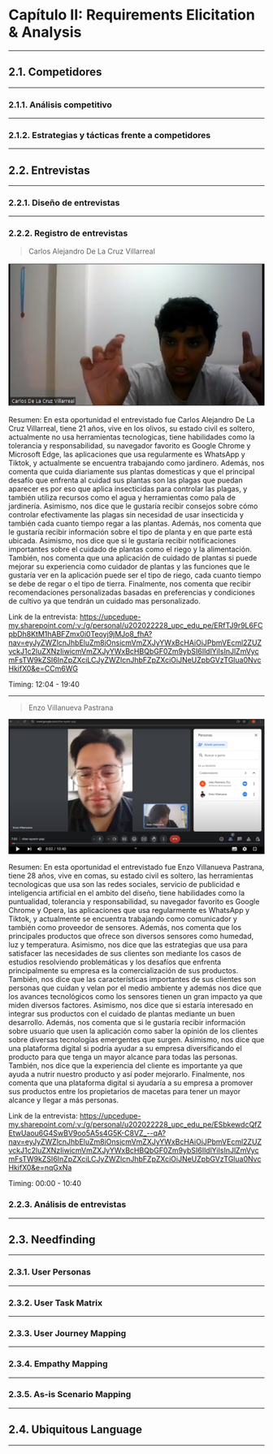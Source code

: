 # Capítulo II: Requirements Elicitation & Analysis
---
## 2.1. Competidores
---
### 2.1.1. Análisis competitivo
---
### 2.1.2. Estrategias y tácticas frente a competidores
---
## 2.2. Entrevistas
---
### 2.2.1. Diseño de entrevistas
---
### 2.2.2. Registro de entrevistas
>Carlos Alejandro De La Cruz Villarreal

![Entrevista-PlantOwner-Carlos](./assets/2.2.2.%20Registro%20de%20entrevistas/Entrevista-PlantOwner-Carlos.png)

Resumen: En esta oportunidad el entrevistado fue Carlos Alejandro De La Cruz Villarreal, tiene 21 años, vive en los olivos, su estado civil es soltero, actualmente no usa herramientas tecnologicas, tiene habilidades como la tolerancia y responsabilidad, su navegador favorito es Google Chrome y Microsoft Edge, las aplicaciones que usa regularmente es WhatsApp y Tiktok, y actualmente se encuentra trabajando como jardinero. Además, nos comenta que cuida diariamente sus plantas domesticas y que el principal desafío que enfrenta al cuidad sus plantas son las plagas que puedan aparecer es por eso que aplica insecticidas para controlar las plagas, y también utiliza recursos como el agua y herramientas como pala de jardinería. Asimismo, nos dice que le gustaría recibir consejos sobre cómo controlar efectivamente las plagas sin necesidad de usar insecticida y también cada cuanto tiempo regar a las plantas. Además, nos comenta que le gustaría recibir información sobre el tipo de planta y en que parte está ubicada. Asimismo, nos dice que si le gustaría recibir notificaciones importantes sobre el cuidado de plantas como el riego y la alimentación. También, nos comenta que una aplicación de cuidado de plantas si puede mejorar su experiencia como cuidador de plantas y las funciones que le gustaría ver en la aplicación puede ser el tipo de riego, cada cuanto tiempo se debe de regar o el tipo de tierra. Finalmente, nos comenta que recibir recomendaciones personalizadas basadas en preferencias y condiciones de cultivo ya que tendrán un cuidado mas personalizado.

Link de la entrevista: https://upcedupe-my.sharepoint.com/:v:/g/personal/u202022228_upc_edu_pe/ERfTJ9r9L6FCpbDh8KtM1hABFZmx0i0Teoyj9jMJo8_fhA?nav=eyJyZWZlcnJhbEluZm8iOnsicmVmZXJyYWxBcHAiOiJPbmVEcml2ZUZvckJ1c2luZXNzIiwicmVmZXJyYWxBcHBQbGF0Zm9ybSI6IldlYiIsInJlZmVycmFsTW9kZSI6InZpZXciLCJyZWZlcnJhbFZpZXciOiJNeUZpbGVzTGlua0NvcHkifX0&e=CCm6WG

Timing: 12:04 - 19:40

---

>Enzo Villanueva Pastrana

![Entrevista-Supplier-Enzo](./assets/2.2.2.%20Registro%20de%20entrevistas/Entrevista-Supplier-Enzo.png)

Resumen: En esta oportunidad el entrevistado fue Enzo Villanueva Pastrana, tiene 28 años, vive en comas, su estado civil es soltero, las herramientas tecnologicas que usa son las redes sociales, servicio de publicidad e inteligencia artificial en el ambito del diseño, tiene habilidades como la puntualidad, tolerancia y responsabilidad, su navegador favorito es Google Chrome y Opera, las aplicaciones que usa regularmente es WhatsApp y Tiktok, y actualmente se encuentra trabajando como comunicador y también como proveedor de sensores. Además, nos comenta que los principales productos que ofrece son diversos sensores como humedad, luz y temperatura. Asimismo, nos dice que las estrategias que usa para satisfacer las necesidades de sus clientes son mediante los casos de estudios resolviendo problemáticas y los desafíos que enfrenta principalmente su empresa es la comercialización de sus productos. También, nos dice que las características importantes de sus clientes son personas que cuidan y velan por el medio ambiente y además nos dice que los avances tecnológicos como los sensores tienen un gran impacto ya que miden diversos factores. Asimismo, nos dice que si estaría interesado en integrar sus productos con el cuidado de plantas mediante un buen desarrollo. Además, nos comenta que si le gustaría recibir información sobre usuario que usen la aplicación como saber la opinión de los clientes sobre diversas tecnologías emergentes que surgen. Asimismo, nos dice que una plataforma digital si podría ayudar a su empresa diversificando el producto para que tenga un mayor alcance para todas las personas. También, nos dice que la experiencia del cliente es importante ya que ayuda a nutrir nuestro producto y así poder mejorarlo. Finalmente, nos comenta que una plataforma digital si ayudaría a su empresa a promover sus productos entre los propietarios de macetas para tener un mayor alcance y llegar a más personas.

Link de la entrevista: https://upcedupe-my.sharepoint.com/:v:/g/personal/u202022228_upc_edu_pe/ESbkewdcQfZEtwUaou6G4SwBV9oo5A5s4G5K-C8VZ_--qA?nav=eyJyZWZlcnJhbEluZm8iOnsicmVmZXJyYWxBcHAiOiJPbmVEcml2ZUZvckJ1c2luZXNzIiwicmVmZXJyYWxBcHBQbGF0Zm9ybSI6IldlYiIsInJlZmVycmFsTW9kZSI6InZpZXciLCJyZWZlcnJhbFZpZXciOiJNeUZpbGVzTGlua0NvcHkifX0&e=nqGxNa

Timing: 00:00 - 10:40
### 2.2.3. Análisis de entrevistas
---
## 2.3. Needfinding
---
### 2.3.1. User Personas
---
### 2.3.2. User Task Matrix
---
### 2.3.3. User Journey Mapping
---
### 2.3.4. Empathy Mapping
---
### 2.3.5. As-is Scenario Mapping
---
## 2.4. Ubiquitous Language
---